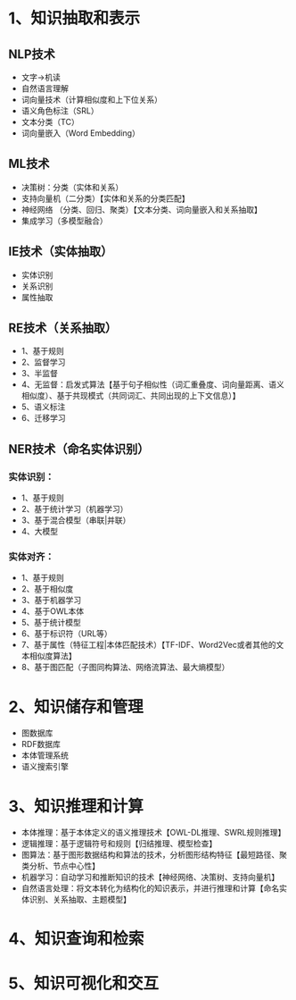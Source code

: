 # 1、知识抽取和表示
## NLP技术
- 文字->机读
- 自然语言理解  
- 词向量技术（计算相似度和上下位关系）
- 语义角色标注（SRL）
- 文本分类（TC）
- 词向量嵌入（Word Embedding）

  


## ML技术
- 决策树：分类（实体和关系）
- 支持向量机（二分类）【实体和关系的分类匹配】
- 神经网络 （分类、回归、聚类）【文本分类、词向量嵌入和关系抽取】
- 集成学习（多模型融合）
## IE技术（实体抽取）
- 实体识别
- 关系识别
- 属性抽取

## RE技术（关系抽取）
- 1、基于规则
- 2、监督学习
- 3、半监督
- 4、无监督：启发式算法【基于句子相似性（词汇重叠度、词向量距离、语义相似度）、基于共现模式（共同词汇、共同出现的上下文信息）】
- 5、语义标注
- 6、迁移学习


## NER技术（命名实体识别）
### 实体识别：
- 1、基于规则
- 2、基于统计学习（机器学习）
- 3、基于混合模型（串联|并联）
- 4、大模型
### 实体对齐：
- 1、基于规则
- 2、基于相似度
- 3、基于机器学习
- 4、基于OWL本体
- 5、基于统计模型
- 6、基于标识符（URL等）
- 7、基于属性（特征工程|本体匹配技术）【TF-IDF、Word2Vec或者其他的文本相似度算法】
- 8、基于图匹配（子图同构算法、网络流算法、最大熵模型）



# 2、知识储存和管理
- 图数据库
- RDF数据库
- 本体管理系统
- 语义搜索引擎
# 3、知识推理和计算
- 本体推理：基于本体定义的语义推理技术【OWL-DL推理、SWRL规则推理】
- 逻辑推理：基于逻辑符号和规则【归结推理、模型检查】
- 图算法：基于图形数据结构和算法的技术，分析图形结构特征【最短路径、聚类分析、节点中心性】
- 机器学习：自动学习和推断知识的技术【神经网络、决策树、支持向量机】
- 自然语言处理：将文本转化为结构化的知识表示，并进行推理和计算【命名实体识别、关系抽取、主题模型】
# 4、知识查询和检索
# 5、知识可视化和交互
